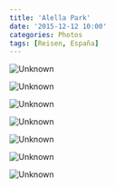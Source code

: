 ```yaml
---
title: 'Alella Park'
date: '2015-12-12 10:00'
categories: Photos
tags: [Reisen, España]
---
```


<div class='preview'><img src='{{urls.media}}/UnknownOK.jpg' alt='Unknown'></div>

<a id='dcad983bc7e208b7a3824d5fb100cd32-800'></a>![Unknown]({{urls.media}}/dcad983bc7e208b7a3824d5fb100cd32-800.jpg 'Кипарис')

<a id='c9dd09f9cb022698d8288677a10921f8-800'></a>![Unknown]({{urls.media}}/c9dd09f9cb022698d8288677a10921f8-800.jpg 'Памятник дамбе на въезде')

<a id='5ca3be1cc3b85c7f0880d25357f02fdb-800'></a>![Unknown]({{urls.media}}/5ca3be1cc3b85c7f0880d25357f02fdb-800.jpg 'Кихотный пейзаж')

<a id='c2e0d472eb5e025d66c2dd2aab16b365-800'></a>![Unknown]({{urls.media}}/c2e0d472eb5e025d66c2dd2aab16b365-800.jpg 'Особняк Нового Алейца')

<a id='04232551fc90c5fcd9f23ba66212e226-800'></a>![Unknown]({{urls.media}}/04232551fc90c5fcd9f23ba66212e226-800.jpg 'Центральный храм, почта, телеграф, скамеечка для отдыха')

<a id='4212ffd27371a8d5fd0692ee5a738528-800'></a>![Unknown]({{urls.media}}/4212ffd27371a8d5fd0692ee5a738528-800.jpg 'Зеленый Змий')
